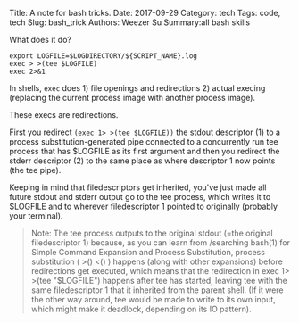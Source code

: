 Title: A note for bash tricks.
Date: 2017-09-29
Category: tech
Tags: code, tech
Slug: bash_trick
Authors: Weezer Su
Summary:all bash skills

What does it do?
```
export LOGFILE=$LOGDIRECTORY/${SCRIPT_NAME}.log
exec > >(tee $LOGFILE)
exec 2>&1
```

In shells, `exec` does 1) file openings and redirections 2) actual execing (replacing the current process image with another process image).

These execs are redirections.

First you redirect `(exec 1> >(tee $LOGFILE))` the stdout descriptor (1) to a process substitution-generated pipe connected to a concurrently run tee process that has $LOGFILE as its first argument and then you redirect the stderr descriptor (2) to the same place as where descriptor 1 now points (the tee pipe).

Keeping in mind that filedescriptors get inherited, you've just made all future stdout and stderr output go to the tee process, which writes it to $LOGFILE and to wherever filedescriptor 1 pointed to originally (probably your terminal).

> Note: The tee process outputs to the original stdout (=the original filedescriptor 1) because, as you can learn from /searching bash(1) for Simple Command Expansion and Process Substitution, process substitution ( >() <() ) happens (along with other expansions) before redirections get executed, which means that the redirection in exec 1> >(tee "$LOGFILE") happens after tee has started, leaving tee with the same filedescriptor 1 that it inherited from the parent shell. (If it were the other way around, tee would be made to write to its own input, which might make it deadlock, depending on its IO pattern).

